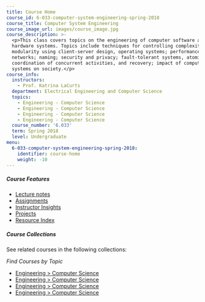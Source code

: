 ```yaml
---
title: Course Home
course_id: 6-033-computer-system-engineering-spring-2018
course_title: Computer System Engineering
course_image_url: images/course_image.jpg
course_description: >-
  <p>This class covers topics on the engineering of computer software and
  hardware systems. Topics include techniques for controlling complexity; strong
  modularity using client-server design, operating systems; performance,
  networks; naming; security and privacy; fault-tolerant systems, atomicity and
  coordination of concurrent activities, and recovery; impact of computer
  systems on society.</p>
course_info:
  instructors:
    - Prof. Katrina LaCurts
  department: Electrical Engineering and Computer Science
  topics:
    - Engineering - Computer Science
    - Engineering - Computer Science
    - Engineering - Computer Science
    - Engineering - Computer Science
  course_number: '6.033'
  term: Spring 2018
  level: Undergraduate
menu:
  6-033-computer-system-engineering-spring-2018:
    identifier: course-home
    weight: -10
---
```


##### Course Features

* [Lecture notes](week-1)
* [Assignments]()
* [Instructor Insights](instructor-insights)
* [Projects](design-project)
* [Resource Index](resource-index)

##### Course Collections

See related courses in the following collections:

_Find Courses by Topic_

* [Engineering > Computer Science](#)
* [Engineering > Computer Science](#)
* [Engineering > Computer Science](#)
* [Engineering > Computer Science](#)
